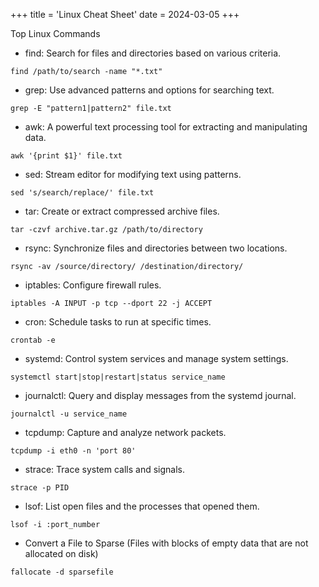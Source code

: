 +++
title = 'Linux Cheat Sheet'
date = 2024-03-05
+++

Top Linux Commands

- find: Search for files and directories based on various criteria.
```
find /path/to/search -name "*.txt"
```

- grep: Use advanced patterns and options for searching text.
```
grep -E "pattern1|pattern2" file.txt
```

- awk: A powerful text processing tool for extracting and manipulating data.
```
awk '{print $1}' file.txt
```

- sed: Stream editor for modifying text using patterns.
```
sed 's/search/replace/' file.txt
```

- tar: Create or extract compressed archive files.
```
tar -czvf archive.tar.gz /path/to/directory
```

- rsync: Synchronize files and directories between two locations.
```
rsync -av /source/directory/ /destination/directory/
```

- iptables: Configure firewall rules.
```
iptables -A INPUT -p tcp --dport 22 -j ACCEPT
```

- cron: Schedule tasks to run at specific times.
```
crontab -e
```

- systemd: Control system services and manage system settings.
```
systemctl start|stop|restart|status service_name
```

- journalctl: Query and display messages from the systemd journal.
```
journalctl -u service_name
```

- tcpdump: Capture and analyze network packets.
```
tcpdump -i eth0 -n 'port 80'
```

- strace: Trace system calls and signals.
```
strace -p PID
```

- lsof: List open files and the processes that opened them.
```
lsof -i :port_number
```

- Convert a File to Sparse (Files with blocks of empty data that are not allocated on disk)
```
fallocate -d sparsefile
```